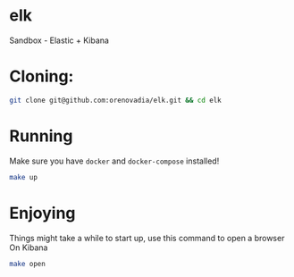 # elk
Sandbox - Elastic + Kibana 

# Cloning:
```bash
git clone git@github.com:orenovadia/elk.git && cd elk
```

# Running
Make sure you have `docker` and `docker-compose` installed!

```bash
make up
```

# Enjoying
Things might take a while to start up, use this command to open a browser 
On Kibana

```bash
make open
```
